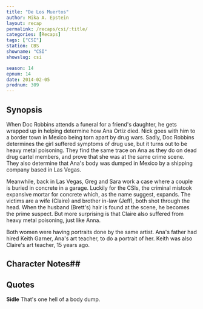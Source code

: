 ```yaml
---
title: "De Los Muertos"
author: Mika A. Epstein
layout: recap
permalink: /recaps/csi/:title/
categories: [Recaps]
tags: ["CSI"]
station: CBS
showname: "CSI"
showslug: csi

season: 14  
epnum: 14  
date: 2014-02-05
prodnum: 309  
---
```


## Synopsis

When Doc Robbins attends a funeral for a friend's daughter, he gets wrapped up in helping determine how Ana Ortiz died. Nick goes with him to a border town in Mexico being torn apart by drug wars. Sadly, Doc Robbins determines the girl suffered symptoms of drug use, but it turns out to be heavy metal poisoning. They find the same trace on Ana as they do on dead drug cartel members, and prove that she was at the same crime scene. They also determine that Ana's body was dumped in Mexico by a shipping company based in Las Vegas.

Meanwhile, back in Las Vegas, Greg and Sara work a case where a couple is buried in concrete in a garage. Luckily for the CSIs, the criminal mistook expansive mortar for concrete which, as the name suggest, expands. The victims are a wife (Claire) and brother in-law (Jeff), both shot through the head. When the husband (Brett's) hair is found at the scene, he becomes the prime suspect. But more surprising is that Claire also suffered from heavy metal poisoning, just like Anna.

Both women were having portraits done by the same artist. Ana's father had hired Keith Garner, Ana's art teacher, to do a portrait of her. Keith was also Claire's art teacher, 15 years ago. 

## Character Notes## 

## Quotes

**Sidle** That's one hell of a body dump.

